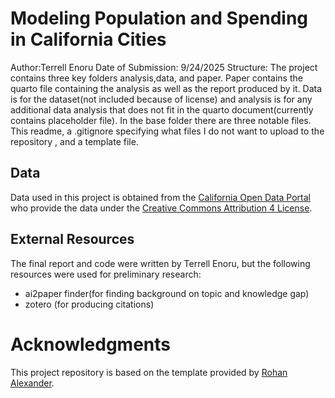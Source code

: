 # Modeling Population and Spending in California Cities
Author:Terrell Enoru
Date of Submission: 9/24/2025
Structure: The project contains three key folders analysis,data, and paper. Paper contains the quarto file containing the analysis as well as the report produced by it. Data is for the dataset(not included because of license) and analysis is for any additional data analysis that does not fit in the quarto document(currently contains placeholder file). In the base folder there are three notable files. This readme, a .gitignore specifying what files I do not want to upload to the repository , and a template file.

## Data 

Data used in this project is obtained from the [California Open Data Portal](https://data.ca.gov/dataset/city-expenditures-per-capita) who provide the data under the [Creative Commons Attribution 4 License](https://creativecommons.org/licenses/by/4.0/legalcode).

## External Resources

The final report and code were written by Terrell Enoru, but the following resources were used for preliminary research:

* ai2paper finder(for finding background on topic and knowledge gap)
* zotero (for producing citations)

# Acknowledgments

This project repository is based on the template provided by [Rohan Alexander](https://github.com/RohanAlexander/starter_folder/tree/main).
